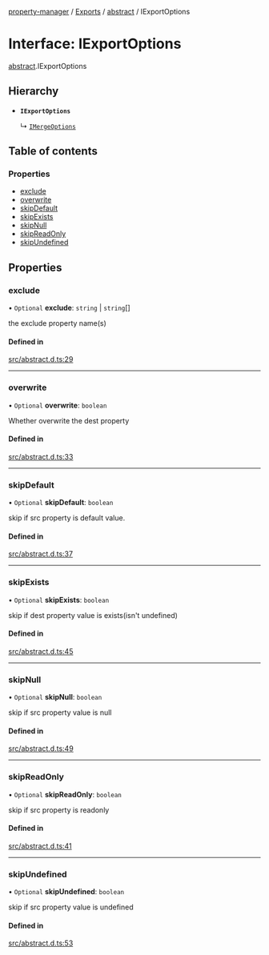 [property-manager](../README.md) / [Exports](../modules.md) / [abstract](../modules/abstract.md) / IExportOptions

# Interface: IExportOptions

[abstract](../modules/abstract.md).IExportOptions

## Hierarchy

- **`IExportOptions`**

  ↳ [`IMergeOptions`](abstract.IMergeOptions.md)

## Table of contents

### Properties

- [exclude](abstract.IExportOptions.md#exclude)
- [overwrite](abstract.IExportOptions.md#overwrite)
- [skipDefault](abstract.IExportOptions.md#skipdefault)
- [skipExists](abstract.IExportOptions.md#skipexists)
- [skipNull](abstract.IExportOptions.md#skipnull)
- [skipReadOnly](abstract.IExportOptions.md#skipreadonly)
- [skipUndefined](abstract.IExportOptions.md#skipundefined)

## Properties

### exclude

• `Optional` **exclude**: `string` \| `string`[]

the exclude property name(s)

#### Defined in

[src/abstract.d.ts:29](https://github.com/snowyu/property-manager.js/blob/2259d20/src/abstract.d.ts#L29)

___

### overwrite

• `Optional` **overwrite**: `boolean`

Whether overwrite the dest property

#### Defined in

[src/abstract.d.ts:33](https://github.com/snowyu/property-manager.js/blob/2259d20/src/abstract.d.ts#L33)

___

### skipDefault

• `Optional` **skipDefault**: `boolean`

skip if src property is default value.

#### Defined in

[src/abstract.d.ts:37](https://github.com/snowyu/property-manager.js/blob/2259d20/src/abstract.d.ts#L37)

___

### skipExists

• `Optional` **skipExists**: `boolean`

skip if dest property value is exists(isn't undefined)

#### Defined in

[src/abstract.d.ts:45](https://github.com/snowyu/property-manager.js/blob/2259d20/src/abstract.d.ts#L45)

___

### skipNull

• `Optional` **skipNull**: `boolean`

skip if src property value is null

#### Defined in

[src/abstract.d.ts:49](https://github.com/snowyu/property-manager.js/blob/2259d20/src/abstract.d.ts#L49)

___

### skipReadOnly

• `Optional` **skipReadOnly**: `boolean`

skip if src property is readonly

#### Defined in

[src/abstract.d.ts:41](https://github.com/snowyu/property-manager.js/blob/2259d20/src/abstract.d.ts#L41)

___

### skipUndefined

• `Optional` **skipUndefined**: `boolean`

skip if src property value is undefined

#### Defined in

[src/abstract.d.ts:53](https://github.com/snowyu/property-manager.js/blob/2259d20/src/abstract.d.ts#L53)
